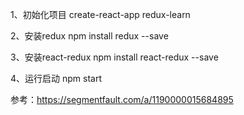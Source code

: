 
1、初始化项目
    create-react-app redux-learn

2、安装redux
    npm install redux --save

3、安装react-redux
    npm install react-redux --save

4、运行启动
    npm start

参考：https://segmentfault.com/a/1190000015684895
